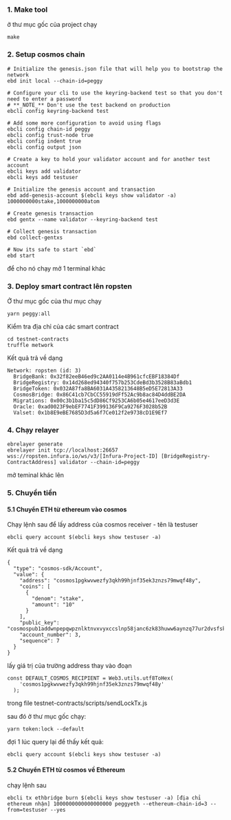 ### 1. Make tool

ở thư mục gốc của project chạy

```
make
```

### 2. Setup cosmos chain

```
# Initialize the genesis.json file that will help you to bootstrap the network
ebd init local --chain-id=peggy

# Configure your cli to use the keyring-backend test so that you don't need to enter a password
# **_NOTE_** Don't use the test backend on production
ebcli config keyring-backend test

# Add some more configuration to avoid using flags
ebcli config chain-id peggy
ebcli config trust-node true
ebcli config indent true
ebcli config output json

# Create a key to hold your validator account and for another test account
ebcli keys add validator
ebcli keys add testuser

# Initialize the genesis account and transaction
ebd add-genesis-account $(ebcli keys show validator -a) 1000000000stake,1000000000atom

# Create genesis transaction
ebd gentx --name validator --keyring-backend test

# Collect genesis transaction
ebd collect-gentxs

# Now its safe to start `ebd`
ebd start
```

để cho nó chạy mở 1 terminal khác

### 3. Deploy smart contract lên ropsten

Ở thư mục gốc của thư mục chạy

```
yarn peggy:all
```

Kiểm tra địa chỉ của các smart contract

```
cd testnet-contracts
truffle metwork
```

Kết quả trả về dạng

```
Network: ropsten (id: 3)
  BridgeBank: 0x32f82eeB46ed9c2AA0114e4B961cfcEBF18384Df
  BridgeRegistry: 0x14d268ed94340f757b253CdeBd3b3528B83aBdb1
  BridgeToken: 0x032A87fa8BA6031A4358213648B5eD5E72813A33
  CosmosBridge: 0x86C41cb7CbCC55919dFf52Ac9b8ac84D4ddBE2DA
  Migrations: 0x00c3b1ba15c5dD86Cf9253CA6b05e4617eeD3d3E
  Oracle: 0xad0023F9ebEF7741F399136F9Ca9276F3028b52B
  Valset: 0x1b8E9eBE7685D3d5a6f7Ce012f2e9738cD1E9Ef7
```

### 4. Chạy relayer

```
ebrelayer generate
ebrelayer init tcp://localhost:26657 wss://ropsten.infura.io/ws/v3/[Infura-Project-ID] [BridgeRegistry-ContractAddress] validator --chain-id=peggy
```

mở teminal khác lên

### 5. Chuyển tiền

#### 5.1 Chuyển ETH từ ethereum vào cosmos

Chạy lệnh sau để lấy address của cosmos receiver - tên là testuser

```
ebcli query account $(ebcli keys show testuser -a)
```

Kết quả trả về dạng

```
{
  "type": "cosmos-sdk/Account",
  "value": {
    "address": "cosmos1pgkwvwezfy3qkh99hjnf35ek3znzs79mwqf48y",
    "coins": [
      {
        "denom": "stake",
        "amount": "10"
      }
    ],
    "public_key": "cosmospub1addwnpepqwpznlktnvxvyxccslnp58janc6zk83huww6aynzq77ur2dvsfskct0atl9",
    "account_number": 3,
    "sequence": 7
  }
}
```

lấy giá trị của trường address thay vào đoạn

```
const DEFAULT_COSMOS_RECIPIENT = Web3.utils.utf8ToHex(
    'cosmos1pgkwvwezfy3qkh99hjnf35ek3znzs79mwqf48y'
  );
```

trong file testnet-contracts/scripts/sendLockTx.js

sau đó ở thư mục gốc chạy:

```
yarn token:lock --default
```

đợi 1 lúc query lại để thấy kết quả:

```
ebcli query account $(ebcli keys show testuser -a)
```

#### 5.2 Chuyển ETH từ cosmos về Ethereum

chạy lệnh sau

```
ebcli tx ethbridge burn $(ebcli keys show testuser -a) [địa chỉ ethereum nhận] 1000000000000000000 peggyeth --ethereum-chain-id=3 --from=testuser --yes
```

